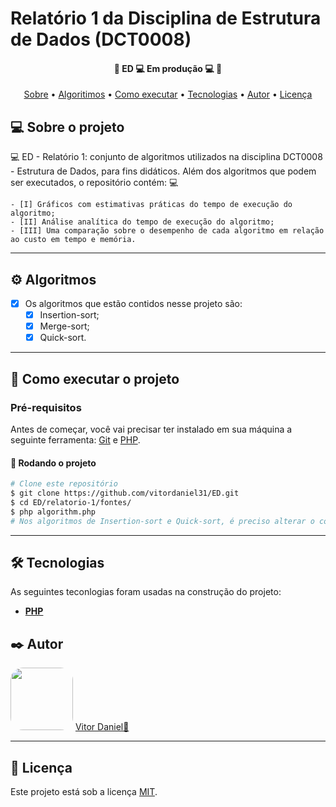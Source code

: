 # Relatório 1 da Disciplina de Estrutura de Dados (DCT0008)

<h4 align="center"> 
	🚧  ED 💻 Em produção 💻 🚧
</h4>

<p align="center">
 <a href="#-sobre-o-projeto">Sobre</a> •
 <a href="#-algoritimos">Algoritimos</a> •
 <a href="#-como-executar-o-projeto">Como executar</a> • 
 <a href="#-tecnologias">Tecnologias</a> • 
 <a href="#-autor">Autor</a> • 
 <a href="#user-content--licença">Licença</a>
</p>


## 💻 Sobre o projeto

💻 ED - Relatório 1: conjunto de algoritmos utilizados na disciplina DCT0008  - Estrutura de Dados, para fins didáticos. Além dos algoritmos que podem ser executados, o repositório contém: 💻

	- [I] Gráficos com estimativas práticas do tempo de execução do algoritmo;
  	- [II] Análise analítica do tempo de execução do algoritmo;
  	- [III] Uma comparação sobre o desempenho de cada algoritmo em relação ao custo em tempo e memória.

---

## ⚙️ Algoritmos

- [x] Os algoritmos que estão contidos nesse projeto são:
  - [x] Insertion-sort;
  - [x] Merge-sort;
  - [x] Quick-sort.

---

## 🚀 Como executar o projeto

### Pré-requisitos

Antes de começar, você vai precisar ter instalado em sua máquina a seguinte ferramenta:
[Git](https://git-scm.com) e [PHP](https://www.php.net/).

#### 🎲 Rodando o projeto

```bash
# Clone este repositório
$ git clone https://github.com/vitordaniel31/ED.git
$ cd ED/relatorio-1/fontes/
$ php algorithm.php
# Nos algoritmos de Insertion-sort e Quick-sort, é preciso alterar o código, descomentando a linha na qual deseja-se obter o tempo (melhor, médio ou pior)
```

---

## 🛠 Tecnologias

As seguintes teconlogias foram usadas na construção do projeto:

-   **[PHP](https://www.php.net/)**

## ✒️ Autor

<a>
 <img style="border-radius: 20%;" src="https://avatars.githubusercontent.com/u/51799954?s=400&u=642e80143821cdf21858ef95e54fc020df455afc&v=4" width="100px;" alt=""/>	<a href="https://github.com/vitordaniel31" title="Autor">Vitor Daniel🚀</a>
</a>

---

## 📝 Licença

Este projeto está sob a licença [MIT](https://github.com/vitordaniel31/ED/blob/main/LICENSE).

